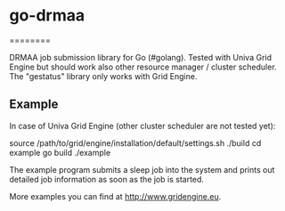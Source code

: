 # go-drmaa #
========

DRMAA job submission library for Go (#golang). Tested with Univa Grid Engine but 
should work also other resource manager / cluster scheduler. The "gestatus" library
only works with Grid Engine.

## Example ##

In case of Univa Grid Engine (other cluster scheduler are not tested yet):
   
   source /path/to/grid/engine/installation/default/settings.sh
   ./build
   cd example
   go build
   ./example
   
The example program submits a sleep job into the system and prints out detailed
job information as soon as the job is started.

More examples you can find at http://www.gridengine.eu.
